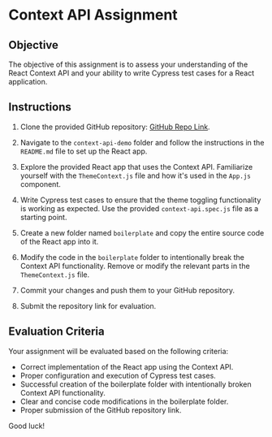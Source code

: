 # Context API Assignment

## Objective

The objective of this assignment is to assess your understanding of the React Context API and your ability to write Cypress test cases for a React application.

## Instructions

1. Clone the provided GitHub repository: [GitHub Repo Link](https://github.com/your-username/context-api-assignment).

2. Navigate to the `context-api-demo` folder and follow the instructions in the `README.md` file to set up the React app.

3. Explore the provided React app that uses the Context API. Familiarize yourself with the `ThemeContext.js` file and how it's used in the `App.js` component.

4. Write Cypress test cases to ensure that the theme toggling functionality is working as expected. Use the provided `context-api.spec.js` file as a starting point.

5. Create a new folder named `boilerplate` and copy the entire source code of the React app into it.

6. Modify the code in the `boilerplate` folder to intentionally break the Context API functionality. Remove or modify the relevant parts in the `ThemeContext.js` file.

7. Commit your changes and push them to your GitHub repository.

8. Submit the repository link for evaluation.

## Evaluation Criteria

Your assignment will be evaluated based on the following criteria:

- Correct implementation of the React app using the Context API.
- Proper configuration and execution of Cypress test cases.
- Successful creation of the boilerplate folder with intentionally broken Context API functionality.
- Clear and concise code modifications in the boilerplate folder.
- Proper submission of the GitHub repository link.

Good luck!
